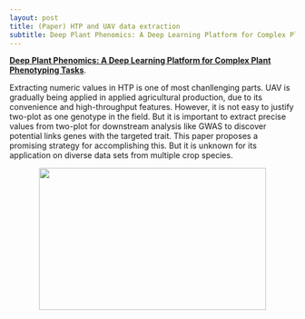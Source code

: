 ```yaml
---
layout: post
title: (Paper) HTP and UAV data extraction
subtitle: Deep Plant Phenomics: A Deep Learning Platform for Complex Plant Phenotyping Tasks
---
```


[**Deep Plant Phenomics: A Deep Learning Platform for Complex Plant Phenotyping Tasks**](https://www.frontiersin.org/articles/10.3389/fpls.2017.01190/full). 

Extracting numeric values in HTP is one of most chanllenging parts. UAV is gradually being applied in applied agricultural production, due to its convenience and high-throughput features. However, it is not easy to justify two-plot as one genotype in the field. But it is important to extract precise values from two-plot for downstream analysis like GWAS to discover potential links genes with the targeted trait. This paper proposes a promising strategy for accomplishing this. But it is unknown for its application on diverse data sets from multiple crop species.  

<p align="center">
  <img width="400" height="250" src="https://i.imgur.com/g68BTUl.png">
</p>
